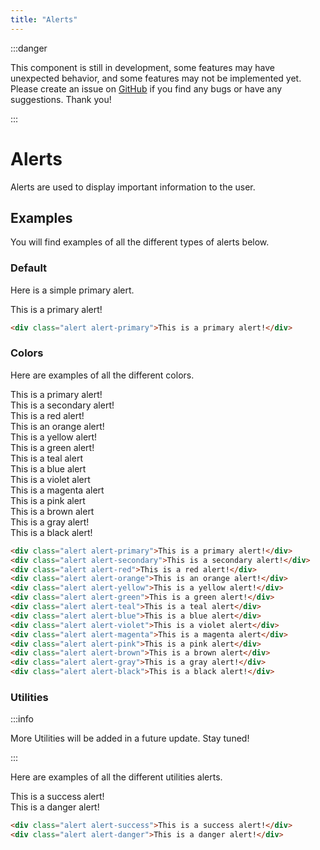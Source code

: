 ```yaml
---
title: "Alerts"
---
```


<head>
    <link rel="stylesheet" href="/fr/HypeTML/0.9.0.css"/>
</head>

:::danger

This component is still in development, some features may have unexpected behavior, and some features may not be implemented yet. Please create an issue on [GitHub](https://github.com/dothtmlqc/hypetml/issues) if you find any bugs or have any suggestions. Thank you!

:::

# Alerts

Alerts are used to display important information to the user.

## Examples

You will find examples of all the different types of alerts below.

### Default

Here is a simple primary alert.

<div className="alert alert-primary my-2">This is a primary alert!</div>

```html
<div class="alert alert-primary">This is a primary alert!</div>
```

### Colors

Here are examples of all the different colors.

<div className="alert alert-primary my-1">This is a primary alert!</div>
<div className="alert alert-secondary my-1">This is a secondary alert!</div>
<div className="alert alert-red my-1">This is a red alert!</div>
<div className="alert alert-orange my-1">This is an orange alert!</div>
<div className="alert alert-yellow my-1">This is a yellow alert!</div>
<div className="alert alert-green my-1">This is a green alert!</div>
<div className="alert alert-teal my-1">This is a teal alert</div>
<div className="alert alert-blue my-1">This is a blue alert</div>
<div className="alert alert-violet my-1">This is a violet alert</div>
<div className="alert alert-magenta my-1">This is a magenta alert</div>
<div className="alert alert-pink my-1">This is a pink alert</div>
<div className="alert alert-brown my-1">This is a brown alert</div>
<div className="alert alert-gray my-1">This is a gray alert!</div>
<div className="alert alert-black my-1">This is a black alert!</div>

```html
<div class="alert alert-primary">This is a primary alert!</div>
<div class="alert alert-secondary">This is a secondary alert!</div>
<div class="alert alert-red">This is a red alert!</div>
<div class="alert alert-orange">This is an orange alert!</div>
<div class="alert alert-yellow">This is a yellow alert!</div>
<div class="alert alert-green">This is a green alert!</div>
<div class="alert alert-teal">This is a teal alert</div>
<div class="alert alert-blue">This is a blue alert</div>
<div class="alert alert-violet">This is a violet alert</div>
<div class="alert alert-magenta">This is a magenta alert</div>
<div class="alert alert-pink">This is a pink alert</div>
<div class="alert alert-brown">This is a brown alert</div>
<div class="alert alert-gray">This is a gray alert!</div>
<div class="alert alert-black">This is a black alert!</div>
```

### Utilities

:::info

More Utilities will be added in a future update. Stay tuned!

:::

Here are examples of all the different utilities alerts.

<div className="alert alert-success my-1">This is a success alert!</div>
<div className="alert alert-danger my-1">This is a danger alert!</div>

```html
<div class="alert alert-success">This is a success alert!</div>
<div class="alert alert-danger">This is a danger alert!</div>
```




